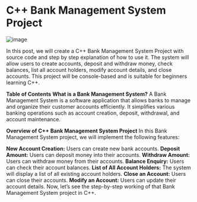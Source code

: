 # C++ Bank Management System Project

![image](https://github.com/user-attachments/assets/b49f8e31-9f9e-4c0b-ab30-12768317da9f)


In this post, we will create a C++ Bank Management System Project with source code and step by step explanation of how to use it. The system will allow users to create accounts, deposit and withdraw money, check balances, list all account holders, modify account details, and close accounts. This project will be console-based and is suitable for beginners learning C++.

**Table of Contents**
**What is a Bank Management System?**
A Bank Management System is a software application that allows banks to manage and organize their customer accounts efficiently. It simplifies various banking operations such as account creation, deposit, withdrawal, and account maintenance.

**Overview of C++ Bank Management System Project**
In this Bank Management System project, we will implement the following features:

**New Account Creation:** Users can create new bank accounts.
**Deposit Amount:** Users can deposit money into their accounts.
**Withdraw Amount:** Users can withdraw money from their accounts.
**Balance Enquiry:** Users can check their account balances.
**List of All Account Holders:** The system will display a list of all existing account holders.
**Close an Account:** Users can close their accounts.
**Modify an Account:** Users can update their account details.
Now, let’s see the step-by-step working of that Bank Management System project in C++.
